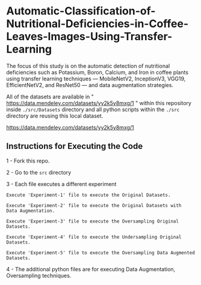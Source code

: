 # Automatic-Classification-of-Nutritional-Deficiencies-in-Coffee-Leaves-Images-Using-Transfer-Learning

The focus of this study is on the automatic detection of nutritional deficiencies such as Potassium, Boron, Calcium, and Iron in coffee plants using transfer learning techniques — MobileNetV2, InceptionV3, VGG19, EfficientNetV2, and ResNet50 — and data augmentation strategies. 



All of the datasets are available in " https://data.mendeley.com/datasets/yy2k5y8mxg/1 " within this repository inside `./src/Datasets` directory and all python scripts within the `./src` directory are reusing this local dataset.




https://data.mendeley.com/datasets/yy2k5y8mxg/1
## Instructions for Executing the Code


1 - Fork this repo.

2 - Go to the `src` directory

3 - Each file executes a different experiment

    Execute 'Experiment-1' file to execute the Original Datasets.

    Execute 'Experiment-2' file to execute the Original Datasets with 
    Data Augmentation.

    Execute 'Experiment-3' file to execute the Oversampling Original Datasets.

    Execute 'Experiment-4' file to execute the Undersampling Original Datasets.

    Execute 'Experiment-5' file to execute the Oversampling Data Augmented Datasets.

4 - The additional python files are for executing Data Augmentation, Oversampling techniques.